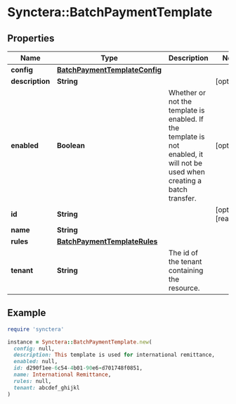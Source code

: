 # Synctera::BatchPaymentTemplate

## Properties

| Name | Type | Description | Notes |
| ---- | ---- | ----------- | ----- |
| **config** | [**BatchPaymentTemplateConfig**](BatchPaymentTemplateConfig.md) |  |  |
| **description** | **String** |  | [optional] |
| **enabled** | **Boolean** | Whether or not the template is enabled. If the template is not enabled, it will not be used when creating a batch transfer.  | [optional] |
| **id** | **String** |  | [optional][readonly] |
| **name** | **String** |  |  |
| **rules** | [**BatchPaymentTemplateRules**](BatchPaymentTemplateRules.md) |  |  |
| **tenant** | **String** | The id of the tenant containing the resource.  |  |

## Example

```ruby
require 'synctera'

instance = Synctera::BatchPaymentTemplate.new(
  config: null,
  description: This template is used for international remittance,
  enabled: null,
  id: d290f1ee-6c54-4b01-90e6-d701748f0851,
  name: International Remittance,
  rules: null,
  tenant: abcdef_ghijkl
)
```

